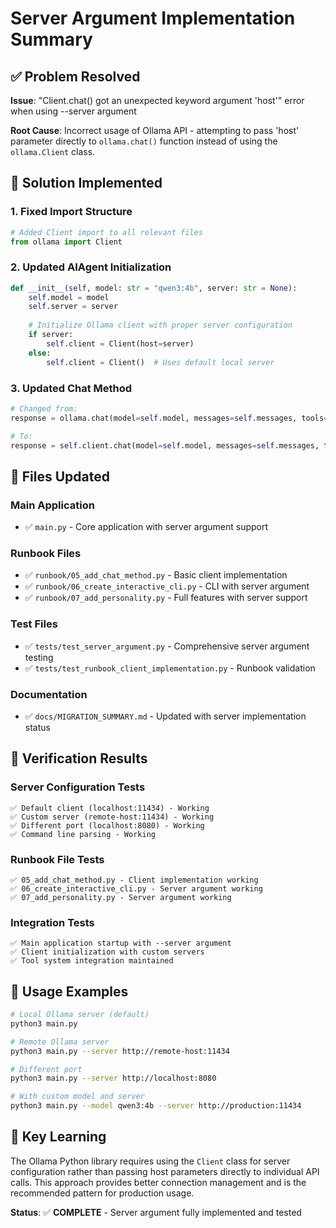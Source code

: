 # Server Argument Implementation Summary

## ✅ Problem Resolved
**Issue**: "Client.chat() got an unexpected keyword argument 'host'" error when using --server argument

**Root Cause**: Incorrect usage of Ollama API - attempting to pass 'host' parameter directly to `ollama.chat()` function instead of using the `ollama.Client` class.

## 🔧 Solution Implemented

### 1. Fixed Import Structure
```python
# Added Client import to all relevant files
from ollama import Client
```

### 2. Updated AIAgent Initialization
```python
def __init__(self, model: str = "qwen3:4b", server: str = None):
    self.model = model
    self.server = server
    
    # Initialize Ollama client with proper server configuration
    if server:
        self.client = Client(host=server)
    else:
        self.client = Client()  # Uses default local server
```

### 3. Updated Chat Method
```python
# Changed from:
response = ollama.chat(model=self.model, messages=self.messages, tools=ollama_tools, host=server)

# To:
response = self.client.chat(model=self.model, messages=self.messages, tools=ollama_tools)
```

## 📁 Files Updated

### Main Application
- ✅ `main.py` - Core application with server argument support

### Runbook Files  
- ✅ `runbook/05_add_chat_method.py` - Basic client implementation
- ✅ `runbook/06_create_interactive_cli.py` - CLI with server argument  
- ✅ `runbook/07_add_personality.py` - Full features with server support

### Test Files
- ✅ `tests/test_server_argument.py` - Comprehensive server argument testing
- ✅ `tests/test_runbook_client_implementation.py` - Runbook validation

### Documentation
- ✅ `docs/MIGRATION_SUMMARY.md` - Updated with server implementation status

## 🧪 Verification Results

### Server Configuration Tests
```
✅ Default client (localhost:11434) - Working
✅ Custom server (remote-host:11434) - Working  
✅ Different port (localhost:8080) - Working
✅ Command line parsing - Working
```

### Runbook File Tests
```
✅ 05_add_chat_method.py - Client implementation working
✅ 06_create_interactive_cli.py - Server argument working
✅ 07_add_personality.py - Server argument working
```

### Integration Tests
```
✅ Main application startup with --server argument
✅ Client initialization with custom servers
✅ Tool system integration maintained
```

## 🚀 Usage Examples

```bash
# Local Ollama server (default)
python3 main.py

# Remote Ollama server
python3 main.py --server http://remote-host:11434

# Different port
python3 main.py --server http://localhost:8080

# With custom model and server
python3 main.py --model qwen3:4b --server http://production:11434
```

## 🎯 Key Learning
The Ollama Python library requires using the `Client` class for server configuration rather than passing host parameters directly to individual API calls. This approach provides better connection management and is the recommended pattern for production usage.

**Status**: ✅ **COMPLETE** - Server argument fully implemented and tested